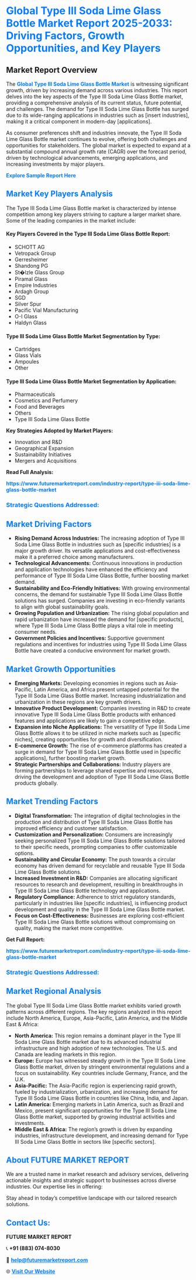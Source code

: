 <h1 style="color: #007BFF;">Global Type III Soda Lime Glass Bottle Market Report 2025-2033: Driving Factors, Growth Opportunities, and Key Players</h1>

<section id="overview">
<h2>Market Report Overview</h2>
<p>The <a href="https://www.futuremarketreport.com/industry-report/type-iii-soda-lime-glass-bottle-market" style="color: #007BFF; text-decoration: none;"><strong>Global Type III Soda Lime Glass Bottle Market</strong></a> is witnessing significant growth, driven by increasing demand across various industries. This report delves into the key aspects of the Type III Soda Lime Glass Bottle market, providing a comprehensive analysis of its current status, future potential, and challenges. The demand for Type III Soda Lime Glass Bottle has surged due to its wide-ranging applications in industries such as [insert industries], making it a critical component in modern-day [applications].</p>
<p>As consumer preferences shift and industries innovate, the Type III Soda Lime Glass Bottle market continues to evolve, offering both challenges and opportunities for stakeholders. The global market is expected to expand at a substantial compound annual growth rate (CAGR) over the forecast period, driven by technological advancements, emerging applications, and increasing investments by major players.</p>
</section>

<section id="overview">
<p><a href="https://www.futuremarketreport.com/request-sample/reportId=125112" style="color: #007BFF; text-decoration: none;"><strong>Explore Sample Report Here</strong></a></p>
</section>

<section id="key-players">
<h2 style="color: #007BFF;">Market Key Players Analysis</h2>
<p>The Type III Soda Lime Glass Bottle market is characterized by intense competition among key players striving to capture a larger market share. Some of the leading companies in the market include:</p>
<h4>Key Players Covered in the Type III Soda Lime Glass Bottle Report:</h4>
<ul><li>SCHOTT AG</li><li>Vetropack Group</li><li>Gerresheimer</li><li>Shandong PG</li><li>St�lzle Glass Group</li><li>Piramal Glass</li><li>Empire Industries</li><li>Ardagh Group</li><li>SGD</li><li>Silver Spur</li><li>Pacific Vial Manufacturing</li><li>O-I Glass</li><li>Haldyn Glass</li></ul>
<h4>Type III Soda Lime Glass Bottle Market Segmentation by Type:</h4>
<ul><li>Cartridges</li><li>Glass Vials</li><li>Ampoules</li><li>Other</li></ul>

<h4>Type III Soda Lime Glass Bottle Market Segmentation by Application:</h4>
<ul><li>Pharmaceuticals</li><li>Cosmetics and Perfumery</li><li>Food and Beverages</li><li>Others</li><li>Type III Soda Lime Glass Bottle</li></ul>
<p><strong>Key Strategies Adopted by Market Players:</strong></p>
<ul>
<li>Innovation and R&D</li>
<li>Geographical Expansion</li>
<li>Sustainability Initiatives</li>
<li>Mergers and Acquisitions</li>
</ul>
</section>

<section>
<p><strong>Read Full Analysis: </strong></p><a href="https://www.futuremarketreport.com/industry-report/type-iii-soda-lime-glass-bottle-market" style="color: #007BFF; text-decoration: none;"><strong>https://www.futuremarketreport.com/industry-report/type-iii-soda-lime-glass-bottle-market</strong></a>
<h3 style="color: #007BFF;">Strategic Questions Addressed:</h3>
</section>

<section id="driving-factors">
<h2 style="color: #007BFF;">Market Driving Factors</h2>
<ul>
<li><strong>Rising Demand Across Industries:</strong> The increasing adoption of Type III Soda Lime Glass Bottle in industries such as [specific industries] is a major growth driver. Its versatile applications and cost-effectiveness make it a preferred choice among manufacturers.</li>
<li><strong>Technological Advancements:</strong> Continuous innovations in production and application technologies have enhanced the efficiency and performance of Type III Soda Lime Glass Bottle, further boosting market demand.</li>
<li><strong>Sustainability and Eco-Friendly Initiatives:</strong> With growing environmental concerns, the demand for sustainable Type III Soda Lime Glass Bottle solutions has surged. Companies are investing in eco-friendly variants to align with global sustainability goals.</li>
<li><strong>Growing Population and Urbanization:</strong> The rising global population and rapid urbanization have increased the demand for [specific products], where Type III Soda Lime Glass Bottle plays a vital role in meeting consumer needs.</li>
<li><strong>Government Policies and Incentives:</strong> Supportive government regulations and incentives for industries using Type III Soda Lime Glass Bottle have created a conducive environment for market growth.</li>
</ul>
</section>

<section id="growth-opportunities">
<h2 style="color: #007BFF;">Market Growth Opportunities</h2>
<ul>
<li><strong>Emerging Markets:</strong> Developing economies in regions such as Asia-Pacific, Latin America, and Africa present untapped potential for the Type III Soda Lime Glass Bottle market. Increasing industrialization and urbanization in these regions are key growth drivers.</li>
<li><strong>Innovative Product Development:</strong> Companies investing in R&D to create innovative Type III Soda Lime Glass Bottle products with enhanced features and applications are likely to gain a competitive edge.</li>
<li><strong>Expansion into Niche Applications:</strong> The versatility of Type III Soda Lime Glass Bottle allows it to be utilized in niche markets such as [specific niches], creating opportunities for growth and diversification.</li>
<li><strong>E-commerce Growth:</strong> The rise of e-commerce platforms has created a surge in demand for Type III Soda Lime Glass Bottle used in [specific applications], further boosting market growth.</li>
<li><strong>Strategic Partnerships and Collaborations:</strong> Industry players are forming partnerships to leverage shared expertise and resources, driving the development and adoption of Type III Soda Lime Glass Bottle products globally.</li>
</ul>
</section>

<section id="trending-factors">
<h2 style="color: #007BFF;">Market Trending Factors</h2>
<ul>
<li><strong>Digital Transformation:</strong> The integration of digital technologies in the production and distribution of Type III Soda Lime Glass Bottle has improved efficiency and customer satisfaction.</li>
<li><strong>Customization and Personalization:</strong> Consumers are increasingly seeking personalized Type III Soda Lime Glass Bottle solutions tailored to their specific needs, prompting companies to offer customizable options.</li>
<li><strong>Sustainability and Circular Economy:</strong> The push towards a circular economy has driven demand for recyclable and reusable Type III Soda Lime Glass Bottle solutions.</li>
<li><strong>Increased Investment in R&D:</strong> Companies are allocating significant resources to research and development, resulting in breakthroughs in Type III Soda Lime Glass Bottle technology and applications.</li>
<li><strong>Regulatory Compliance:</strong> Adherence to strict regulatory standards, particularly in industries like [specific industries], is influencing product development and quality in the Type III Soda Lime Glass Bottle market.</li>
<li><strong>Focus on Cost-Effectiveness:</strong> Businesses are exploring cost-efficient Type III Soda Lime Glass Bottle solutions without compromising on quality, making the market more competitive.</li>
</ul>
</section>

<section>
<p><strong>Get Full Report: </strong></p><a href="https://www.futuremarketreport.com/industry-report/type-iii-soda-lime-glass-bottle-market" style="color: #007BFF; text-decoration: none;"><strong>https://www.futuremarketreport.com/industry-report/type-iii-soda-lime-glass-bottle-market</strong></a>
<h3 style="color: #007BFF;">Strategic Questions Addressed:</h3>
</section>


<section id="regional-analysis">
<h2 style="color: #007BFF;">Market Regional Analysis</h2>
<p>The global Type III Soda Lime Glass Bottle market exhibits varied growth patterns across different regions. The key regions analyzed in this report include North America, Europe, Asia-Pacific, Latin America, and the Middle East & Africa:</p>
<ul>
<li><strong>North America:</strong> This region remains a dominant player in the Type III Soda Lime Glass Bottle market due to its advanced industrial infrastructure and high adoption of new technologies. The U.S. and Canada are leading markets in this region.</li>
<li><strong>Europe:</strong> Europe has witnessed steady growth in the Type III Soda Lime Glass Bottle market, driven by stringent environmental regulations and a focus on sustainability. Key countries include Germany, France, and the U.K.</li>
<li><strong>Asia-Pacific:</strong> The Asia-Pacific region is experiencing rapid growth, fueled by industrialization, urbanization, and increasing demand for Type III Soda Lime Glass Bottle in countries like China, India, and Japan.</li>
<li><strong>Latin America:</strong> Emerging markets in Latin America, such as Brazil and Mexico, present significant opportunities for the Type III Soda Lime Glass Bottle market, supported by growing industrial activities and investments.</li>
<li><strong>Middle East & Africa:</strong> The region’s growth is driven by expanding industries, infrastructure development, and increasing demand for Type III Soda Lime Glass Bottle in sectors like [specific sectors].</li>
</ul>
</section>

<footer>
<h2 style="color: #007BFF;">About FUTURE MARKET REPORT</h2>
<p>We are a trusted name in market research and advisory services, delivering actionable insights and strategic support to businesses across diverse industries. Our expertise lies in offering:</p>

<p>Stay ahead in today’s competitive landscape with our tailored research solutions.</p>

<h2 style="color: #007BFF;">Contact Us:</h2>
<p><strong>FUTURE MARKET REPORT</strong></p>
<p>📞 <strong>+91 (883) 074-8030</strong></p>
<p>📧 <strong><a href="mailto:help@futuremarketreport.com" style="color: #007BFF;">help@futuremarketreport.com</a></strong></p>
<p>🌐 <strong><a href="https://www.futuremarketreport.com/" style="color: #007BFF;">Visit Our Website</a></strong></p>
</footer>